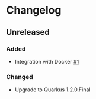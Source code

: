 
# Changelog

## Unreleased

### Added

- Integration with Docker [#1][1]

[1]: https://github.com/tdevilleduc/urthehero-reader/issues/1

### Changed

- Upgrade to Quarkus 1.2.0.Final
